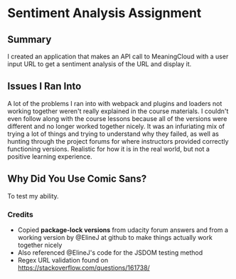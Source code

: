 # Sentiment Analysis Assignment

## Summary

I created an application that makes an API call to MeaningCloud with a user input URL to get a sentiment analysis of the URL and display it.

## Issues I Ran Into

A lot of the problems I ran into with webpack and plugins and loaders not working together weren't really explained in the course materials. I couldn't even follow along with the course lessons because all of the versions were different and no longer worked together nicely. It was an infuriating mix of trying a lot of things and trying to understand why they failed, as well as hunting through the project forums for where instructors provided correctly functioning versions. Realistic for how it is in the real world, but not a positive learning experience.

## Why Did You Use Comic Sans?

To test my ability.

### Credits

- Copied **package-lock versions** from udacity forum answers and from a working version by @ElineJ at github to make things actually work together nicely
- Also referenced @ElineJ's code for the JSDOM testing method
- Regex URL validation found on https://stackoverflow.com/questions/161738/
